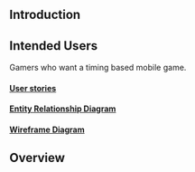 ## Introduction

## Intended Users

Gamers who want a timing based mobile game.

#### [User stories](docs/user-stories.md)  

#### [Entity Relationship Diagram](docs/erd.md)  

#### [Wireframe Diagram](docs/wireframe.md)

## Overview

